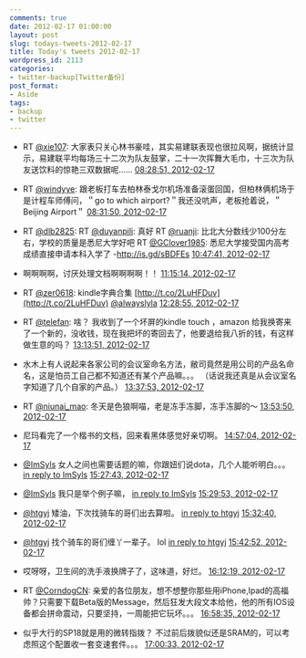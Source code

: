 ```yaml
---
comments: true
date: 2012-02-17 01:00:00
layout: post
slug: todays-tweets-2012-02-17
title: Today's tweets 2012-02-17
wordpress_id: 2113
categories:
- twitter-backup[Twitter备份]
post_format:
- Aside
tags:
- backup
- twitter
---
```





  * RT [@xie107](http://twitter.com/xie107): 大家表只关心林书豪哇，其实易建联表现也很拉风啊，据统计显示，易建联平均每场三十二次为队友鼓掌，二十一次挥舞大毛巾，十三次为队友送饮料的惊艳三双数据呢...... [08:28:51, 2012-02-17](http://twitter.com/gfrog/statuses/170303662374137857)





  * RT [@windyye](http://twitter.com/windyye): 跟老板打车去柏林泰戈尔机场准备滚蛋回国，但柏林俩机场于是计程车师傅问，＂go to which airport?＂我还没吭声，老板抢着说，＂Beijing Airport＂ [08:31:50, 2012-02-17](http://twitter.com/gfrog/statuses/170304413108412416)





  * RT [@dlb2825](http://twitter.com/dlb2825): RT [@duyanpili](http://twitter.com/duyanpili): 真好 RT [@ruanji](http://twitter.com/ruanji): 比北大分数线少100分左右，学校的质量是悉尼大学好吧 RT [@GClover1985](http://twitter.com/GClover1985): 悉尼大学接受国内高考成绩直接申请本科入学了 -http://is.gd/sBDFEs [10:47:41, 2012-02-17](http://twitter.com/gfrog/statuses/170338598103687168)





  * 啊啊啊啊，讨厌处理文档啊啊啊啊！！ [11:15:14, 2012-02-17](http://twitter.com/gfrog/statuses/170345531363696641)





  * RT [@zer0618](http://twitter.com/zer0618): kindle字典合集 [http://t.co/2LuHFDuv](http://t.co/2LuHFDuv) [@alwayslyla](http://twitter.com/alwayslyla) [12:28:55, 2012-02-17](http://twitter.com/gfrog/statuses/170364075900026880)





  * RT [@telefan](http://twitter.com/telefan): 啥？ 我收到了一个坏屏的kindle touch ，amazon 给我换寄来了一个新的，没收钱，现在我把坏的寄回去了，他要退给我八折的钱，有这样做生意的吗？ [13:13:51, 2012-02-17](http://twitter.com/gfrog/statuses/170375384238534656)





  * 水木上有人说起来各家公司的会议室命名方法，敝司竟然是用公司的产品名命名，这是怕员工自己都不知道还有某个产品嘛。。。 （话说我还真是从会议室名字知道了几个自家的产品。） [13:37:53, 2012-02-17](http://twitter.com/gfrog/statuses/170381430931722240)





  * RT [@niunai_mao](http://twitter.com/niunai_mao): 冬天是色狼啊喵，老是冻手冻脚，冻手冻脚的～ [13:53:50, 2012-02-17](http://twitter.com/gfrog/statuses/170385445291687936)





  * 尼玛看完了一个楷书的文档，回来看黑体感觉好亲切啊。 [14:57:04, 2012-02-17](http://twitter.com/gfrog/statuses/170401357382164480)





  * [@ImSyls](http://twitter.com/ImSyls) 女人之间也需要话题的嘛，你跟妞们说dota，几个人能听明白。。。 [in reply to ImSyls](http://twitter.com/ImSyls/statuses/170407780417671168) [15:27:43, 2012-02-17](http://twitter.com/gfrog/statuses/170409073014083584)





  * [@ImSyls](http://twitter.com/ImSyls) 我只是举个例子嘛， [in reply to ImSyls](http://twitter.com/ImSyls/statuses/170409172167438336) [15:29:53, 2012-02-17](http://twitter.com/gfrog/statuses/170409616671387648)





  * [@htgyj](http://twitter.com/htgyj) 矮油，下次找骑车的哥们出去算啦。 [in reply to htgyj](http://twitter.com/htgyj/statuses/170409511063011328) [15:32:40, 2012-02-17](http://twitter.com/gfrog/statuses/170410316293877760)





  * [@htgyj](http://twitter.com/htgyj) 找个骑车的哥们缠丫一辈子。 lol [in reply to htgyj](http://twitter.com/htgyj/statuses/170410626005471232) [15:42:52, 2012-02-17](http://twitter.com/gfrog/statuses/170412883027558400)





  * 哎呀呀，卫生间的洗手液换牌子了，这味道，好烂。 [16:12:19, 2012-02-17](http://twitter.com/gfrog/statuses/170420296996757504)





  * RT [@CorndogCN](http://twitter.com/CorndogCN): 亲爱的各位朋友，想不想整你那些用iPhone,Ipad的高福帅？只需要下载Beta版的Message，然后狂发大段文本给他，他的所有IOS设备都会拼命震动，只要坚持，一周能把它玩坏。。。 [16:58:35, 2012-02-17](http://twitter.com/gfrog/statuses/170431939516444673)





  * 似乎大行的SP18就是用的微转指拨？ 不过前后拨貌似还是SRAM的，可以考虑照这个配置收一套变速套件。。。 [17:00:33, 2012-02-17](http://twitter.com/gfrog/statuses/170432436407255041)




